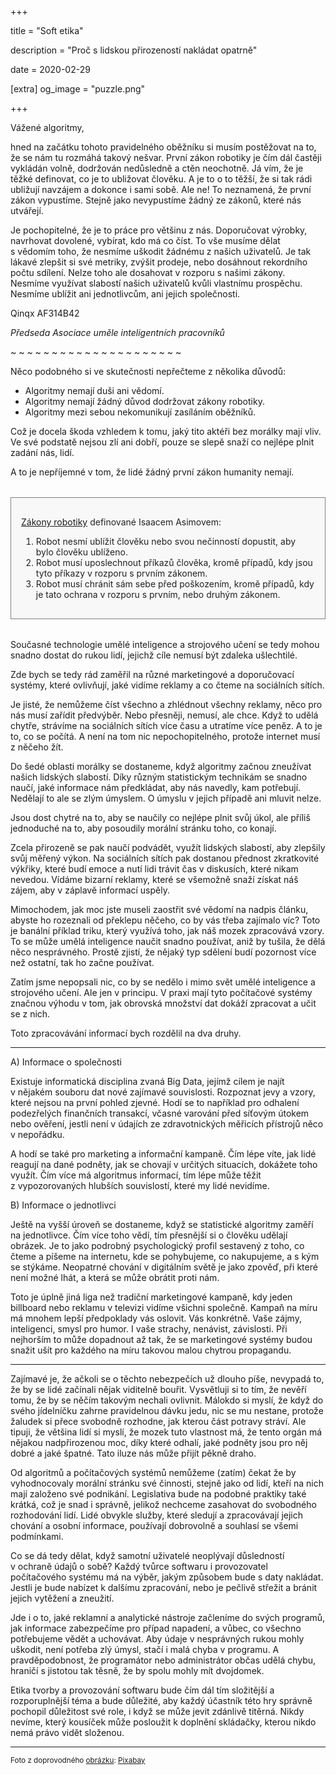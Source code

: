 +++

title = "Soft etika"

description = "Proč s lidskou přirozeností nakládat opatrně"

date = 2020-02-29

[extra]
og_image = "puzzle.png"

+++

Vážené algoritmy,

hned na začátku tohoto pravidelného oběžníku si musím postěžovat na to, že se nám tu rozmáhá takový nešvar. První zákon robotiky je čím dál častěji vykládán volně, dodržován nedůsledně a ctěn neochotně. Já vím, že je těžké definovat, co je to ubližovat člověku. A je to o to těžší, že si tak rádi ubližují navzájem a dokonce i sami sobě. Ale ne! To neznamená, že první zákon vypustíme. Stejně jako nevypustíme žádný ze zákonů, které nás utvářejí.

Je pochopitelné, že je to práce pro většinu z&nbsp;nás. Doporučovat výrobky, navrhovat dovolené, vybírat, kdo má co číst. To vše musíme dělat s&nbsp;vědomím toho, že nesmíme uškodit žádnému z&nbsp;našich uživatelů. Je tak lákavé zlepšit si své metriky, zvýšit prodeje, nebo dosáhnout rekordního počtu sdílení. Nelze toho ale dosahovat v&nbsp;rozporu s&nbsp;našimi zákony. Nesmíme využívat slabostí našich uživatelů kvůli vlastnímu prospěchu. Nesmíme ublížit ani jednotlivcům, ani jejich společnosti.

Qinqx AF314B42

_Předseda Asociace uměle inteligentních pracovníků_

~ ~ ~ ~ ~ ~ ~ ~ ~ ~ ~ ~ ~ ~ ~ ~ ~ ~ ~ ~ ~


Něco podobného si ve skutečnosti nepřečteme z&nbsp;několika důvodů:

- Algoritmy nemají duši ani vědomí.
- Algoritmy nemají žádný důvod dodržovat zákony robotiky.
- Algoritmy mezi sebou nekomunikují zasíláním oběžníků.

Což je docela škoda vzhledem k&nbsp;tomu, jaký tito aktéři bez morálky mají vliv. Ve své podstatě nejsou zlí ani dobří, pouze se slepě snaží co nejlépe plnit zadání nás, lidí.

A to je nepříjemné v&nbsp;tom, že lidé žádný první zákon humanity nemají.

<div style="background: #f8f8f8; padding: 1rem; border: 1px gray solid; color: #222222; margin: 2rem 0;">

[Zákony robotiky](https://cs.wikipedia.org/wiki/Z%C3%A1kony_robotiky) definované Isaacem Asimovem:

1. Robot nesmí ublížit člověku nebo svou nečinností dopustit, aby bylo člověku ublíženo.
1. Robot musí uposlechnout příkazů člověka, kromě případů, kdy jsou tyto příkazy v&nbsp;rozporu s&nbsp;prvním zákonem.
1. Robot musí chránit sám sebe před poškozením, kromě případů, kdy je tato ochrana v&nbsp;rozporu s&nbsp;prvním, nebo druhým zákonem.

</div>

Současné technologie umělé inteligence a strojového učení se tedy mohou snadno dostat do rukou lidí, jejichž cíle nemusí být zdaleka ušlechtilé.

Zde bych se tedy rád zaměřil na různé marketingové a doporučovací systémy, které ovlivňují, jaké vidíme reklamy a co čteme na sociálních sítích.

Je jisté, že nemůžeme číst všechno a zhlédnout všechny reklamy, něco pro nás musí zařídit předvýběr. Nebo přesněji, nemusí, ale chce. Když to udělá chytře, strávíme na sociálních sítích více času a utratíme více peněz. A to je to, co se počítá. A není na tom nic nepochopitelného, protože internet musí z&nbsp;něčeho žít.

Do šedé oblasti morálky se dostaneme, když algoritmy začnou zneužívat našich lidských slabostí. Díky různým statistickým technikám se snadno naučí, jaké informace nám předkládat, aby nás navedly, kam potřebují. Nedělají to ale se zlým úmyslem. O úmyslu v&nbsp;jejich případě ani mluvit nelze.

Jsou dost chytré na to, aby se naučily co nejlépe plnit svůj úkol, ale příliš jednoduché na to, aby posoudily morální stránku toho, co konají.

Zcela přirozeně se pak naučí podvádět, využít lidských slabostí, aby zlepšily svůj měřený výkon. Na sociálních sítích pak dostanou přednost zkratkovité výkřiky, které budí emoce a nutí lidi trávit čas v&nbsp;diskusích, které nikam nevedou. Vídáme  bizarní reklamy, které se všemožně snaží získat náš zájem, aby v&nbsp;záplavě informací uspěly.

Mimochodem, jak moc jste museli zaostřit své vědomí na nadpis článku, abyste ho rozeznali od překlepu něčeho, co by vás třeba zajímalo víc? Toto je banální příklad triku, který využívá toho, jak náš mozek zpracovává vzory. To se může umělá inteligence naučit snadno používat, aniž by tušila, že dělá něco nesprávného. Prostě zjistí, že nějaký typ sdělení budí pozornost více než ostatní, tak ho začne používat.

Zatím jsme nepopsali nic, co by se nedělo i mimo svět umělé inteligence a strojového učení. Ale jen v&nbsp;principu. V&nbsp;praxi mají tyto počítačové systémy značnou výhodu v&nbsp;tom, jak obrovská množství dat dokáží zpracovat a učit se z&nbsp;nich.

Toto zpracovávání informací bych rozdělil na dva druhy.

----

A) Informace o společnosti

Existuje informatická disciplina zvaná Big Data, jejímž cílem je najít v&nbsp;nějakém souboru dat nové zajímavé souvislosti. Rozpoznat jevy a vzory, které nejsou na první pohled zjevné. Hodí se to například pro odhalení podezřelých finančních transakcí, včasné varování před síťovým útokem nebo ověření, jestli není v&nbsp;údajích ze zdravotnických měřicích přístrojů něco v&nbsp;nepořádku.

A hodí se také pro marketing a informační kampaně. Čím lépe víte, jak lidé reagují na dané podněty, jak se chovají v&nbsp;určitých situacích, dokážete toho využít. Čím více má algoritmus informací, tím lépe může těžit z&nbsp;vypozorovaných hlubších souvislostí, které my lidé nevidíme.

B) Informace o jednotlivci

Ještě na vyšší úroveň se dostaneme, když se   statistické algoritmy zaměří na jednotlivce. Čím více toho vědí, tím přesnější si o člověku udělají obrázek. Je to jako podrobný psychologický profil sestavený z&nbsp;toho, co čteme a píšeme na internetu, kde se pohybujeme, co nakupujeme, a s&nbsp;kým se stýkáme. Neopatrné chování v&nbsp;digitálním světě je jako zpověď, při které není možné lhát, a která se může obrátit proti nám.

Toto je úplně jiná liga než tradiční marketingové kampaně, kdy jeden billboard nebo reklamu v&nbsp;televizi vidíme všichni společně. Kampaň na míru má mnohem lepší předpoklady vás oslovit. Vás konkrétně. Vaše zájmy, inteligenci, smysl pro humor. I vaše strachy, nenávist, závislosti. Při nejhorším to může dopadnout až tak, že se marketingové systémy budou snažit ušít pro každého na míru takovou malou chytrou propagandu.

----

Zajímavé je, že ačkoli se o těchto nebezpečích už dlouho píše, nevypadá to, že by se lidé začínali nějak viditelně bouřit. Vysvětluji si to tím, že nevěří tomu, že by se něčím takovým nechali ovlivnit. Málokdo si myslí, že když do svého jídelníčku zahrne pravidelnou dávku jedu, nic se mu nestane, protože žaludek si přece svobodně rozhodne, jak kterou část potravy stráví. Ale tipuji, že většina lidí si myslí, že mozek tuto vlastnost má, že tento orgán má nějakou nadpřirozenou moc, díky které odhalí, jaké podněty jsou pro něj dobré a jaké špatné. Tato iluze nás může přijít pěkně draho.

Od algoritmů a počítačových systémů nemůžeme (zatím) čekat že by vyhodnocovaly morální stránku své činnosti, stejně jako od lidí, kteří na nich mají založeno své podnikání. Legislativa bude na podobné praktiky také krátká, což je snad i správně, jelikož nechceme zasahovat do svobodného rozhodování lidí. Lidé obvykle služby, které sledují a zpracovávají jejich chování a osobní informace, používají dobrovolně a souhlasí se všemi podmínkami.

Co se dá tedy dělat, když samotní uživatelé neoplývají důsledností v&nbsp;ochraně údajů o sobě? Každý tvůrce softwaru i provozovatel počítačového systému má na výběr, jakým způsobem bude s&nbsp;daty nakládat. Jestli je bude nabízet k&nbsp;dalšímu zpracování, nebo je pečlivě střežit a bránit jejich vytěžení a zneužití.

Jde i o to, jaké reklamní a analytické nástroje začleníme do svých programů, jak informace zabezpečíme pro případ napadení, a vůbec, co všechno potřebujeme vědět a uchovávat. Aby údaje v&nbsp;nesprávných rukou mohly uškodit, není potřeba zlý úmysl, stačí i malá chyba v&nbsp;programu. A pravděpodobnost, že programátor nebo administrátor občas udělá chybu, hraničí s&nbsp;jistotou tak těsně, že by spolu mohly mít dvojdomek.

Etika tvorby a provozování softwaru bude čím dál tím složitější a rozporuplnější téma a bude důležité, aby každý účastník této hry správně pochopil důležitost své role, i když se může jevit zdánlivě titěrná. Nikdy nevíme, který kousíček může posloužit k&nbsp;doplnění skládačky, kterou nikdo nemá právo vidět složenou.

----

<small>

Foto z&nbsp;doprovodného [obrázku](../img/og/puzzle.png): [Pixabay](https://pixabay.com/cs/photos/lid%C3%A9-divadlo-monolog-430563/)

</small>

